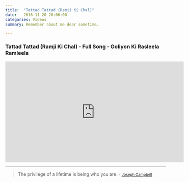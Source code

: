 ```yaml
---
title:  "Tattad Tattad (Ramji Ki Chal)"
date:   2016-11-20 20:06:00
categories: Videos
summary: Remember about me dear sometime.

---
```


### Tattad Tattad (Ramji Ki Chal) - Full Song - Goliyon Ki Rasleela Ramleela

<iframe width="560" height="315" src="https://www.youtube.com/embed/sIooFGRBZJY" frameborder="0" allowfullscreen></iframe>


---
> The privilege of a lifetime is being who you are.
> <small>- [Joseph Campbell](https://www.brainyquote.com/quotes/quotes/j/josephcamp378372.html)</small>